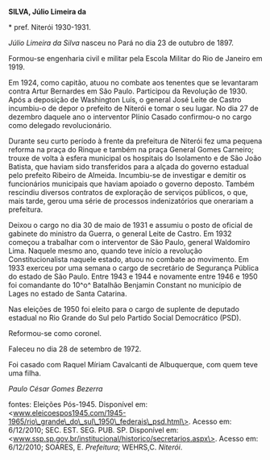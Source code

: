 **SILVA, Júlio Limeira da**

\* pref. Niterói 1930-1931.

*Júlio Limeira da Silva* nasceu no Pará no dia 23 de outubro de 1897.

Formou-se engenharia civil e militar pela Escola Militar do Rio de
Janeiro em 1919.

Em 1924, como capitão, atuou no combate aos tenentes que se levantaram
contra Artur Bernardes em São Paulo. Participou da Revolução de 1930.
Após a deposição de Washington Luís, o general José Leite de Castro
incumbiu-o de depor o prefeito de Niterói e tomar o seu lugar. No dia 27
de dezembro daquele ano o interventor Plínio Casado confirmou-o no cargo
como delegado revolucionário.

Durante seu curto período à frente da prefeitura de Niterói fez uma
pequena reforma na praça do Rinque e também na praça General Gomes
Carneiro; trouxe de volta à esfera municipal os hospitais do Isolamento
e de São João Batista, que haviam sido transferidos para a alçada do
governo estadual pelo prefeito Ribeiro de Almeida. Incumbiu-se de
investigar e demitir os funcionários municipais que haviam apoiado o
governo deposto. Também rescindiu diversos contratos de exploração de
serviços públicos, o que, mais tarde, gerou uma série de processos
indenizatórios que onerariam a prefeitura.

Deixou o cargo no dia 30 de maio de 1931 e assumiu o posto de oficial de
gabinete do ministro da Guerra, o general Leite de Castro. Em 1932
começou a trabalhar com o interventor de São Paulo, general Waldomiro
Lima. Naquele mesmo ano, quando teve início a revolução
Constitucionalista naquele estado, atuou no combate ao movimento. Em
1933 exerceu por uma semana o cargo de secretário de Segurança Pública
do estado de São Paulo. Entre 1943 e 1944 e novamente entre 1946 e 1950
foi comandante do 10^o^ Batalhão Benjamin Constant no município de Lages
no estado de Santa Catarina.

Nas eleições de 1950 foi eleito para o cargo de suplente de deputado
estadual no Rio Grande do Sul pelo Partido Social Democrático (PSD).

Reformou-se como coronel.

Faleceu no dia 28 de setembro de 1972.

Foi casado com Raquel Míriam Cavalcanti de Albuquerque, com quem teve
uma filha.

*Paulo César Gomes Bezerra*

fontes: Eleições Pós-1945. Disponível em:
\<www.eleicoespos1945.com/1945-1965/rio\_grande\_do\_sul\_1950\_federais\_psd.html\>.
Acesso em: 6/12/2010; SEC. EST. SEG. PUB. SP. Disponível em:
\<www.ssp.sp.gov.br/institucional/historico/secretarios.aspx\>. Acesso
em: 6/12/2010; SOARES, E. *Prefeitura*; WEHRS,C. *Niterói*.
